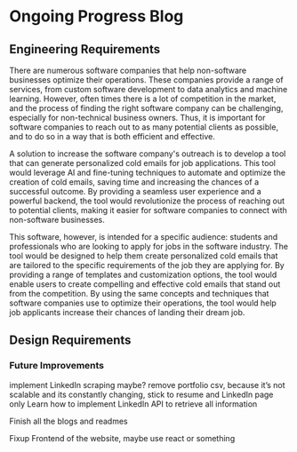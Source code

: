# Ongoing Progress Blog

## Engineering Requirements
There are numerous software companies that help non-software businesses optimize their operations. These companies provide a range of services, from custom software development to data analytics and machine learning. However, often times there is a lot of competition in the market, and the process of finding the right software company can be challenging, especially for non-technical business owners. Thus, it is important for software companies to reach out to as many potential clients as possible, and to do so in a way that is both efficient and effective.

A solution to increase the software company's outreach is to develop a tool that can generate personalized cold emails for job applications. This tool would leverage AI and fine-tuning techniques to automate and optimize the creation of cold emails, saving time and increasing the chances of a successful outcome. By providing a seamless user experience and a powerful backend, the tool would revolutionize the process of reaching out to potential clients, making it easier for software companies to connect with non-software businesses.

This software, however, is intended for a specific audience: students and professionals who are looking to apply for jobs in the software industry. The tool would be designed to help them create personalized cold emails that are tailored to the specific requirements of the job they are applying for. By providing a range of templates and customization options, the tool would enable users to create compelling and effective cold emails that stand out from the competition. By using the same concepts and techniques that software companies use to optimize their operations, the tool would help job applicants increase their chances of landing their dream job.

## Design Requirements


### Future Improvements

implement LinkedIn scraping maybe?
remove portfolio csv, because it’s not scalable and its constantly changing, stick to resume and LinkedIn page only
Learn how to implement LinkedIn API to retrieve all information

Finish all the blogs and readmes

Fixup Frontend of the website, maybe use react or something
